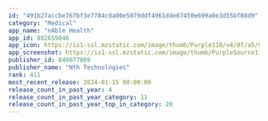 ```yaml
---
id: "491b27accbe767bf3e7784cda00e5079ddf4961dde07450e699a0e3d55bf08d9"
category: "Medical"
app_name: "nAble Health"
app_id: 882659846
app_icon: https://is1-ssl.mzstatic.com/image/thumb/Purple116/v4/0f/a5/9c/0fa59c5e-9424-ad33-19f0-bdfb719c90a7/AppIcon-0-1x_U007emarketing-0-10-0-sRGB-85-220-0.png/1024x1024bb.png
app_screenshot: https://is1-ssl.mzstatic.com/image/thumb/PurpleSource115/v4/d0/f7/bd/d0f7bd69-8ac0-6c1d-af99-81ae41d61450/109f77aa-4199-4651-b63b-d5393b876e18_Apple_iPhone_11_Pro_Max_Screenshot_1.png/1242x2688bb.png
publisher_id: 840077009
publisher_name: "Nth Technologies"
rank: 411
most_recent_release: 2024-01-15 00:00:00
release_count_in_past_year: 4
release_count_in_past_year_category: 11
release_count_in_past_year_top_in_category: 20
---
```

